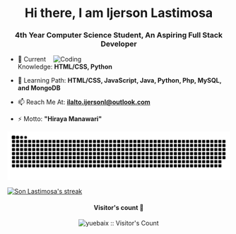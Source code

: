 <h1 align="center">Hi there, I am Ijerson Lastimosa</h1>
<h3 align="center">4th Year Computer Science Student, An Aspiring Full Stack Developer</h3>
<img align="right" alt="Coding" width="400" src="https://c.tenor.com/qJ5evVs-_uUAAAAC/coding.gif">

- 🌱 Current Knowledge: **HTML/CSS, Python**

- 💬 Learning Path: **HTML/CSS, JavaScript, Java, Python, Php, MySQL, and MongoDB**

- 📫 Reach Me At: **ilalto.ijersonl@outlook.com**

- ⚡ Motto: **"Hiraya Manawari"**

<div align="center">
  <a href="https://1999azzar.github.io/1999AZZAR/">
  <img  src="https://github.com/1999AZZAR/1999AZZAR/blob/main/resources/img/grid-snake.svg"
       alt="snake" /></a>
</div>

<p>
<a href="#">
<img alt="Son Lastimosa's streak" src="https://streak-stats.demolab.com/?user=sonlast&theme=maroongold&hide_border=true&background=000000EE"/>
</a>
</p>

<h4 align="center">Visitor's count 👀</h4>
<p align="center"><img src="https://profile-counter.glitch.me/{sonlast}/count.svg" alt="yuebaix :: Visitor's Count" /></p>
<br/>
